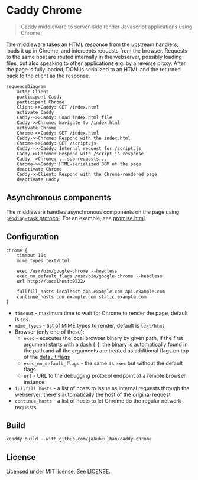 # Caddy Chrome

> Caddy middleware to server-side render Javascript applications using Chrome

The middleware takes an HTML response from the upstream handlers, loads it up in Chrome, and intercepts requests from the browser. Requests to the same host are routed internally in the webserver, possibly loading files, but also speaking to other applications e.g. by a reverse proxy. After the page is fully loaded, DOM is serialized to an HTML and the returned back to the client as the response.

```mermaid
sequenceDiagram
    actor Client
    participant Caddy
    participant Chrome
    Client->>Caddy: GET /index.html
    activate Caddy
    Caddy-->>Caddy: Load index.html file
    Caddy->>Chrome: Navigate to /index.html
    activate Chrome
    Chrome->>Caddy: GET /index.html
    Caddy->>Chrome: Respond with the index.html
    Chrome->>Caddy: GET /script.js
    Caddy-->>Caddy: Internal request for /script.js
    Caddy->>Chrome: Respond with /script.js response
    Caddy-->Chrome: ...sub-requests...
    Chrome->>Caddy: HTML-serialized DOM of the page
    deactivate Chrome
    Caddy->>Client: Respond with the Chrome-rendered page
    deactivate Caddy
```

## Asynchronous components

The middleware handles asynchronous components on the page using [`pending-task` protocol](https://github.com/webcomponents-cg/community-protocols/blob/main/proposals/pending-task.md). For an example, see [promise.html](testdata/promise.html).

## Configuration

```caddy
chrome {
    timeout 10s
    mime_types text/html
    
    exec /usr/bin/google-chrome --headless
    exec_no_default_flags /usr/bin/google-chrome --headless
    url http://localhost:9222/
    
    fullfill_hosts localhost app.example.com api.example.com
    continue_hosts cdn.example.com static.example.com
}
```

- `timeout` - maximum time to wait for Chrome to render the page, default is `10s`.
- `mime_types` - list of MIME types to render, default is `text/html`.
- Browser (only one of these):
  - `exec` - executes the local browser binary by given path, if the first argument starts with a dash (`-`), the binary is automatically found in the path and all the arguments are treated as additional flags on top of the [default flags](https://pkg.go.dev/github.com/chromedp/chromedp#pkg-variables)
  - `exec_no_default_flags` - the same as `exec` but without the default flags
  - `url` - URL to the debugging protocol endpoint of a remote browser instance
- `fullfill_hosts` - a list of hosts to issue as internal requests through the webserver, there's automatically the host of the original request
- `continue_hosts` - a list of hosts to let Chrome do the regular network requests

## Build

```shell
xcaddy build --with github.com/jakubkulhan/caddy-chrome
```

## License

Licensed under MIT license. See [LICENSE](LICENSE).
